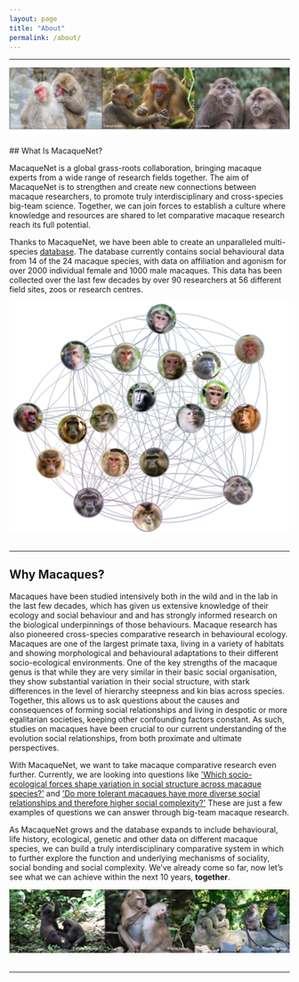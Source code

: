 ```yaml
---
layout: page
title: "About"
permalink: /about/
---
```

***

<div style="text-align:center"><img class="image" src="/assets/images/3 image what is macaquenet collage.png" /></div><br/>
## What Is MacaqueNet?

MacaqueNet is a global grass-roots collaboration, bringing macaque experts from a wide range of research fields together. The aim of MacaqueNet is to strengthen and create new connections between macaque researchers, to promote truly interdisciplinary and cross-species big-team science. Together, we can join forces to establish a culture where knowledge and resources are shared to let comparative macaque research reach its full potential.

Thanks to MacaqueNet, we have been able to create an unparalleled multi-species <a href="{{ 'database' | absolute_url }}">database</a>. The database currently contains social behavioural data from 14 of the 24 macaque species, with data on affiliation and agonism for over 2000 individual female and 1000 male macaques. This data has been collected over the last few decades by over 90 researchers at 56 different field sites, zoos or research centres. 



<div style="text-align:center"><img class="image" src="/assets/images/macaque_network.png"/></div><br/>

***

## Why Macaques?

Macaques have been studied intensively both in the wild and in the lab in the last few decades, which has given us extensive knowledge of their ecology and social behaviour and and has strongly informed research on the biological underpinnings of those behaviours. Macaque research has also pioneered cross-species comparative research in behavioural ecology. Macaques are one of the largest primate taxa, living in a variety of habitats and showing morphological and behavioural adaptations to their different socio-ecological environments. One of the key strengths of the macaque genus is that while they are very similar in their basic social organisation, they show substantial variation in their social structure, with stark differences in the level of hierarchy steepness and kin bias across species. Together, this allows us to ask questions about the causes and consequences of forming social relationships and living in despotic or more egalitarian societies, keeping other confounding factors constant. As such, studies on macaques have been crucial to our current understanding of the evolution social relationships, from both proximate and ultimate perspectives.

With MacaqueNet, we want to take macaque comparative research even further. Currently, we are looking into questions like <a href="{{ 'drivers' | absolute_url }}">'Which socio-ecological forces shape variation in social structure across macaque species?'</a> and <a href="{{ 'diversity' | absolute_url }}">'Do more tolerant macaques have more diverse social relationships and therefore higher social complexity?'</a> These are just a few examples of questions we can answer through big-team macaque research.

As MacaqueNet grows and the database expands to include behavioural, life history, ecological, genetic and other data on different macaque species, we can build a truly interdisciplinary comparative system in which to further explore the function and underlying mechanisms of sociality, social bonding and social complexity. We’ve already come so far, now let’s see what we can achieve within the next 10 years, <strong>together</strong>.

<div style="text-align:center"><img class="image" src="/assets/images/3_macaques_collage.png" /></div><br/>

***
